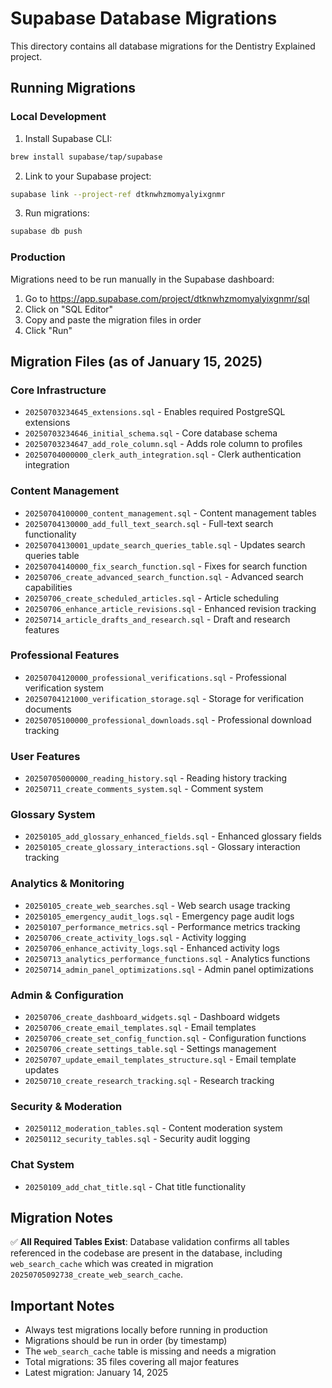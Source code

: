 # Supabase Database Migrations

This directory contains all database migrations for the Dentistry Explained project.

## Running Migrations

### Local Development

1. Install Supabase CLI:
```bash
brew install supabase/tap/supabase
```

2. Link to your Supabase project:
```bash
supabase link --project-ref dtknwhzmomyalyixgnmr
```

3. Run migrations:
```bash
supabase db push
```

### Production

Migrations need to be run manually in the Supabase dashboard:

1. Go to https://app.supabase.com/project/dtknwhzmomyalyixgnmr/sql
2. Click on "SQL Editor"
3. Copy and paste the migration files in order
4. Click "Run"

## Migration Files (as of January 15, 2025)

### Core Infrastructure
- `20250703234645_extensions.sql` - Enables required PostgreSQL extensions
- `20250703234646_initial_schema.sql` - Core database schema
- `20250703234647_add_role_column.sql` - Adds role column to profiles
- `20250704000000_clerk_auth_integration.sql` - Clerk authentication integration

### Content Management
- `20250704100000_content_management.sql` - Content management tables
- `20250704130000_add_full_text_search.sql` - Full-text search functionality
- `20250704130001_update_search_queries_table.sql` - Updates search queries table
- `20250704140000_fix_search_function.sql` - Fixes for search function
- `20250706_create_advanced_search_function.sql` - Advanced search capabilities
- `20250706_create_scheduled_articles.sql` - Article scheduling
- `20250706_enhance_article_revisions.sql` - Enhanced revision tracking
- `20250714_article_drafts_and_research.sql` - Draft and research features

### Professional Features
- `20250704120000_professional_verifications.sql` - Professional verification system
- `20250704121000_verification_storage.sql` - Storage for verification documents
- `20250705100000_professional_downloads.sql` - Professional download tracking

### User Features
- `20250705000000_reading_history.sql` - Reading history tracking
- `20250711_create_comments_system.sql` - Comment system

### Glossary System
- `20250105_add_glossary_enhanced_fields.sql` - Enhanced glossary fields
- `20250105_create_glossary_interactions.sql` - Glossary interaction tracking

### Analytics & Monitoring
- `20250105_create_web_searches.sql` - Web search usage tracking
- `20250105_emergency_audit_logs.sql` - Emergency page audit logs
- `20250107_performance_metrics.sql` - Performance metrics tracking
- `20250706_create_activity_logs.sql` - Activity logging
- `20250706_enhance_activity_logs.sql` - Enhanced activity logs
- `20250713_analytics_performance_functions.sql` - Analytics functions
- `20250714_admin_panel_optimizations.sql` - Admin panel optimizations

### Admin & Configuration
- `20250706_create_dashboard_widgets.sql` - Dashboard widgets
- `20250706_create_email_templates.sql` - Email templates
- `20250706_create_set_config_function.sql` - Configuration functions
- `20250706_create_settings_table.sql` - Settings management
- `20250707_update_email_templates_structure.sql` - Email template updates
- `20250710_create_research_tracking.sql` - Research tracking

### Security & Moderation
- `20250112_moderation_tables.sql` - Content moderation system
- `20250112_security_tables.sql` - Security audit logging

### Chat System
- `20250109_add_chat_title.sql` - Chat title functionality

## Migration Notes

✅ **All Required Tables Exist**: Database validation confirms all tables referenced in the codebase are present in the database, including `web_search_cache` which was created in migration `20250705092738_create_web_search_cache`.

## Important Notes

- Always test migrations locally before running in production
- Migrations should be run in order (by timestamp)
- The `web_search_cache` table is missing and needs a migration
- Total migrations: 35 files covering all major features
- Latest migration: January 14, 2025